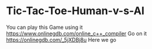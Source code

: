 # Tic-Tac-Toe-Human-v-s-AI

You can play this Game using it https://www.onlinegdb.com/online_c++_compiler
Go on it https://onlinegdb.com/_5jXDBj8u
Here we go <script src="//onlinegdb.com/embed/js/_5jXDBj8u?theme=dark"></script>

